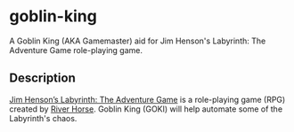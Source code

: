 # goblin-king
A Goblin King (AKA Gamemaster) aid for Jim Henson's Labyrinth: The Adventure Game role-playing game.

## Description

[Jim Henson’s Labyrinth: The Adventure Game](https://riverhorse.eu/jim-hensons-labyrinth-the-adventure-game/) is a role-playing game (RPG) created by [River Horse](https://riverhorse.eu/).
Goblin King (GOKI) will help automate some of the Labyrinth's chaos.

